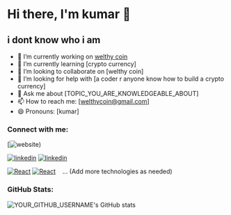 # Hi there, I'm kumar 👋

## i dont know who i am 

- 🔭 I’m currently working on [welthy coin](PROJECT_LINK)
- 🌱 I’m currently learning [crypto currency]
- 👯 I’m looking to collaborate on [welthy coin]
- 🤔 I’m looking for help with [a coder r anyone know how to build a crypto currency]
- 💬 Ask me about [TOPIC_YOU_ARE_KNOWLEDGEABLE_ABOUT]
- 📫 How to reach me: [welthycoin@gmail.com]
- 😄 Pronouns: [kumar]

### Connect with me:

[![website](https://sites.google.com/view/welthy-coin/home))

[![linkedin](./img/linkedin-light.svg)](YOUR_LINKEDIN_LINK#gh-light-mode-only)
[![linkedin](./img/linkedin-dark.svg)](YOUR_LINKEDIN_LINK#gh-dark-mode-only)

[![React](./img/react-light.svg)](https://reactjs.org#gh-light-mode-only)
[![React](./img/react-dark.svg)](https://reactjs.org#gh-dark-mode-only)
&nbsp;&nbsp;
... (Add more technologies as needed)

### GitHub Stats:

![YOUR_GITHUB_USERNAME's GitHub stats](https://github-readme-stats.vercel.app/api?username=YOUR_GITHUB_USERNAME&show_icons=true&theme=radical)
